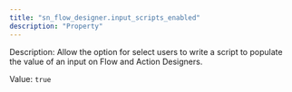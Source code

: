 ```yaml
---
title: "sn_flow_designer.input_scripts_enabled"
description: "Property"
---
```


Description: Allow the option for select users to write a script to populate the value of an input on Flow and Action Designers.

Value: `true`